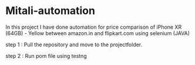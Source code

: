 # Mitali-automation
In this project I have done automation for price comparison of iPhone XR (64GB) - Yellow between amazon.in and flipkart.com using selenium (JAVA)

step 1 : Pull the repository and move to the projectfolder.

step 2 : Run pom file using testng
